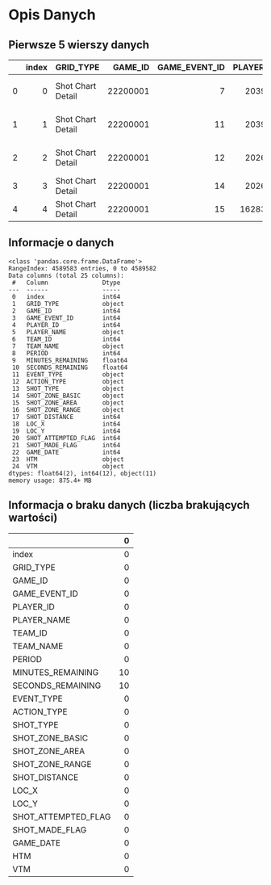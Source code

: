 # Opis Danych

## Pierwsze 5 wierszy danych
|    |   index | GRID_TYPE         |   GAME_ID |   GAME_EVENT_ID |   PLAYER_ID | PLAYER_NAME   |    TEAM_ID | TEAM_NAME          |   PERIOD |   MINUTES_REMAINING |   SECONDS_REMAINING | EVENT_TYPE   | ACTION_TYPE                     | SHOT_TYPE      | SHOT_ZONE_BASIC       | SHOT_ZONE_AREA   | SHOT_ZONE_RANGE   |   SHOT_DISTANCE |   LOC_X |   LOC_Y |   SHOT_ATTEMPTED_FLAG |   SHOT_MADE_FLAG |   GAME_DATE | HTM   | VTM   |
|---:|--------:|:------------------|----------:|----------------:|------------:|:--------------|-----------:|:-------------------|---------:|--------------------:|--------------------:|:-------------|:--------------------------------|:---------------|:----------------------|:-----------------|:------------------|----------------:|--------:|--------:|----------------------:|-----------------:|------------:|:------|:------|
|  0 |       0 | Shot Chart Detail |  22200001 |               7 |      203954 | Joel Embiid   | 1610612755 | Philadelphia 76ers |        1 |                  11 |                  38 | Missed Shot  | Turnaround Fadeaway shot        | 2PT Field Goal | Mid-Range             | Left Side(L)     | 8-16 ft.          |              12 |    -118 |      50 |                     1 |                0 |    20221018 | BOS   | PHI   |
|  1 |       1 | Shot Chart Detail |  22200001 |              11 |      203935 | Marcus Smart  | 1610612738 | Boston Celtics     |        1 |                  11 |                  15 | Made Shot    | Driving Floating Bank Jump Shot | 2PT Field Goal | Mid-Range             | Right Side(R)    | 8-16 ft.          |              13 |     120 |      55 |                     1 |                1 |    20221018 | BOS   | PHI   |
|  2 |       2 | Shot Chart Detail |  22200001 |              12 |      202699 | Tobias Harris | 1610612755 | Philadelphia 76ers |        1 |                  11 |                   5 | Missed Shot  | Driving Floating Jump Shot      | 2PT Field Goal | In The Paint (Non-RA) | Center(C)        | 8-16 ft.          |              14 |      50 |     135 |                     1 |                0 |    20221018 | BOS   | PHI   |
|  3 |       3 | Shot Chart Detail |  22200001 |              14 |      202699 | Tobias Harris | 1610612755 | Philadelphia 76ers |        1 |                  11 |                   3 | Made Shot    | Tip Layup Shot                  | 2PT Field Goal | Restricted Area       | Center(C)        | Less Than 8 ft.   |               0 |       0 |       0 |                     1 |                1 |    20221018 | BOS   | PHI   |
|  4 |       4 | Shot Chart Detail |  22200001 |              15 |     1628369 | Jayson Tatum  | 1610612738 | Boston Celtics     |        1 |                  10 |                  46 | Made Shot    | Jump Shot                       | 3PT Field Goal | Left Corner 3         | Left Side(L)     | 24+ ft.           |              23 |    -232 |      49 |                     1 |                1 |    20221018 | BOS   | PHI   |

## Informacje o danych
```
<class 'pandas.core.frame.DataFrame'>
RangeIndex: 4589583 entries, 0 to 4589582
Data columns (total 25 columns):
 #   Column               Dtype  
---  ------               -----  
 0   index                int64  
 1   GRID_TYPE            object 
 2   GAME_ID              int64  
 3   GAME_EVENT_ID        int64  
 4   PLAYER_ID            int64  
 5   PLAYER_NAME          object 
 6   TEAM_ID              int64  
 7   TEAM_NAME            object 
 8   PERIOD               int64  
 9   MINUTES_REMAINING    float64
 10  SECONDS_REMAINING    float64
 11  EVENT_TYPE           object 
 12  ACTION_TYPE          object 
 13  SHOT_TYPE            object 
 14  SHOT_ZONE_BASIC      object 
 15  SHOT_ZONE_AREA       object 
 16  SHOT_ZONE_RANGE      object 
 17  SHOT_DISTANCE        int64  
 18  LOC_X                int64  
 19  LOC_Y                int64  
 20  SHOT_ATTEMPTED_FLAG  int64  
 21  SHOT_MADE_FLAG       int64  
 22  GAME_DATE            int64  
 23  HTM                  object 
 24  VTM                  object 
dtypes: float64(2), int64(12), object(11)
memory usage: 875.4+ MB
```
## Informacja o braku danych (liczba brakujących wartości)
|                     |   0 |
|:--------------------|----:|
| index               |   0 |
| GRID_TYPE           |   0 |
| GAME_ID             |   0 |
| GAME_EVENT_ID       |   0 |
| PLAYER_ID           |   0 |
| PLAYER_NAME         |   0 |
| TEAM_ID             |   0 |
| TEAM_NAME           |   0 |
| PERIOD              |   0 |
| MINUTES_REMAINING   |  10 |
| SECONDS_REMAINING   |  10 |
| EVENT_TYPE          |   0 |
| ACTION_TYPE         |   0 |
| SHOT_TYPE           |   0 |
| SHOT_ZONE_BASIC     |   0 |
| SHOT_ZONE_AREA      |   0 |
| SHOT_ZONE_RANGE     |   0 |
| SHOT_DISTANCE       |   0 |
| LOC_X               |   0 |
| LOC_Y               |   0 |
| SHOT_ATTEMPTED_FLAG |   0 |
| SHOT_MADE_FLAG      |   0 |
| GAME_DATE           |   0 |
| HTM                 |   0 |
| VTM                 |   0 |
